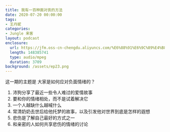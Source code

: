 ```yaml
---
title: 我有一百种面对丧的方法
date: 2020-07-20 00:00:00
tags:
- 王丹妮
categories:
- Jungle 来客
layout: podcast
enclosure:
  url: https://jfm.oss-cn-chengdu.aliyuncs.com/%E6%88%91%E6%9C%89%E4%B8%80%E7%99%BE%E7%A7%8D%E9%9D%A2%E5%AF%B9%E4%B8%A7%E7%9A%84%E6%96%B9%E6%B3%95.mp3
  length: 148385741
  type: audio/mpeg
  duration: 3709
background: /assets/ep23.png
---
```

这一期的主题是 大家是如何应对负面情绪的？

1. 沛狗分享了最近一些令人难过的爱情故事
2. 要和你的情绪相处，而不是试着解决它
3. 一个人越缺什么越喊什么
4. 常清奶奶去世后给他托梦的故事，以及引发他对世界到底是怎样的遐想
5. 悲伤是了解自己最好的方式之一
6. 和亲密的人如何共享悲伤的情绪的讨论
